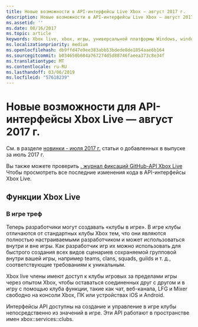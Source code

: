 ```yaml
---
title: Новые возможности в API-интерфейсы Live Xbox — август 2017 г.
description: Новые возможности в API-интерфейсы Live Xbox — август 2017 г.
ms.assetid: ''
ms.date: 08/16/2017
ms.topic: article
keywords: Xbox live, xbox, игры, универсальной платформы Windows, windows 10, xbox, один, какова новый, август 2017 г.
ms.localizationpriority: medium
ms.openlocfilehash: db9ffd47e9ee383abb53bdede8de1854aae6b164
ms.sourcegitcommit: b034650b684a767274d5d88746faeea373c8e34f
ms.translationtype: MT
ms.contentlocale: ru-RU
ms.lasthandoff: 03/06/2019
ms.locfileid: "57618239"
---
```

# <a name="whats-new-for-the-xbox-live-apis---august-2017"></a>Новые возможности для API-интерфейсы Xbox Live — август 2017 г.

См. в разделе [новинки - июля 2017 г.](1707-whats-new.md) статьи о добавленных в выпуске за июль 2017 г.

Вы также можете проверить [. журнал фиксаций GitHub-API Xbox Live](https://github.com/Microsoft/xbox-live-api/commits/master) Чтобы просмотреть все последние изменения кода в API-интерфейсы Xbox Live.

## <a name="xbox-live-features"></a>Функции Xbox Live

### <a name="in-game-clubs"></a>В игре треф

Теперь разработчики могут создавать «клубы в игре». В игре клубы отличаются от стандартных клубы Xbox тем, что они являются полностью настраиваемыми разработчиком и может использоваться внутри и вне игры. Как разработчик игр их можно использовать для быстрого создания всех видов сценариев сохраняемой групповой внутри вашей игры, например teams, clans, squads, guilds и т. д., соответствующие требованиям к уникальным.

Xbox live члены имеют доступ к клубы игровых за пределами игры через опытом Xbox, чтобы оставаться соединенных друг с другом и в игру с помощью клуба функции, такие как чат, веб-канала, LFG и Mixer свободно на консоли Xbox, ПК или устройствах iOS и Android.

Интерфейсы API доступны на создание и управление в игре клубы непосредственно из значений в игре. Эти API работают в пространстве имен xbox::services::clubs.
